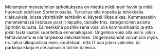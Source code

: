 Molempien menetelmien tarkoituksena on miettiä mikä meni hyvin ja mikä huonosti edellisen Sprintin osalta. Tarkoitus olla nopeita ja tehokkaita tilaisuuksia, joissa yksittäisiin tehtäviin ei käytetä liikaa aikaa. Kummassakin menetelmässä listataan post it-lapuille, taululle tms. kategorioihin asioita Sprintin kulusta. Esimerkkinä positiivisena voisi olla kommunikaatio ja että jokin taski saatiin suoritettua ennenaikojaan. Ongelmia voisi olla esim. jokin tehtävänanto ei ole tarpeaksi selväkielinen. Ongelmakohdat voivat olla myös ns. talon ulkopuolisia esim. odotetaan, että IT saa jotain valmiiksi tai parkkipaikkoja ei ole aamuisin töihiin tullessa. 
